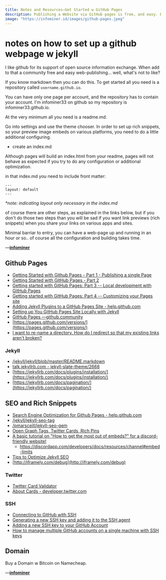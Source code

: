 ```yaml
---
title: Notes and Resources—Get Started w GitHub Pages
description: Publishing a Website via GitHub pages is free, and easy. Buy a domain name w Bitcoin (not required) and lets go.
image: "https://infominer.id/images/github-pages.jpeg"
---
```


# notes on how to set up a github webpage w jekyll

I like github for its support of open source information exchange. When add to that a community free and easy web-publishing... well, what's not to like?

If you know markdown then you can do this. To get started all you need is a repository called `username.github.io`. 

You can have only one page per account, and the repository has to contain your account. I'm infominer33 on github so my repository is infominer33.github.io.

At the very minimum all you need is a readme.md.


Go into settings and use the theme chooser. In order to set up rich snippets, so your preview image embeds on various platforms, you need to do a little additional configuring.

* create an index.md 

Although pages will build an index.html from your readme, pages will not behave as expected if you try to do any configuration or additional optimization.

in that index.md you need to include front matter:

`---`\
`layout: default`\
`---`

*\*note: indicating layout only necessary in the index.md*

of course there are other steps, as explained in the links below, but if you don't do those two steps than you will be sad if you want link previews (rich snippets) when you share your links on various apps and sites.

Minimal barriar to entry, you can have a web-page up and running in an hour or so.. of course all the configuration and building takes time. 

—[**infominer**](https://infominer.id)

## Github Pages

* [Getting Started with Github Pages - Part 1 - Publishing a single Page](https://github.community/t5/Support-Protips/Getting-started-with-GitHub-Pages-Part-1-Publishing-a-single/ba-p/237)
* [Getting Started with GitHub Pages - Part 2](https://github.community/t5/Support-Protips/Getting-started-with-GitHub-Pages-Part-2-Using-an-official/ba-p/2030)
* [Getting started with GitHub Pages: Part 3 -- Local development with GitHub Pages](https://github.community/t5/Support-Protips/Getting-started-with-GitHub-Pages-Part-3-Local-development-with/ba-p/2292)
* [Getting started with GitHub Pages: Part 4 -- Customizing your Pages site](https://github.community/t5/Support-Protips/Getting-started-with-GitHub-Pages-Part-4-Customizing-your-Pages/ba-p/4058)
* [Adding Jekyll Plugins to a GitHub Pages Site - help.github.com](https://help.github.com/en/articles/adding-jekyll-plugins-to-a-github-pages-site)
* [Setting up You GitHub Pages Site Locally with Jekyll](https://help.github.com/en/articles/setting-up-your-github-pages-site-locally-with-jekyll)
* [GitHub Pages —github.community](https://github.community/t5/GitHub-Pages/bd-p/pages)
* [https://pages.github.com/versions/](https://pages.github.com/versions/)
* [I want to re-name a directory. How do I redirect so that my existing links aren't broken?](https://github.community/t5/GitHub-Pages/I-want-to-re-name-a-directory-How-do-I-redirect-so-that-my/td-p/19579)

### Jekyll 

* [/jekyll/jekyll/blob/master/README.markdown](https://github.com/jekyll/jekyll/blob/master/README.markdown)
* [talk.jekyllrb.com - jekyll-slate-theme/2668](http://talk.jekyllrb.com/t/jekyll-slate-theme/2668)
* [https://jekyllrb.com/docs/plugins/installation/](https://jekyllrb.com/docs/plugins/installation/)
* [https://jekyllrb.com/docs/pagination/](https://jekyllrb.com/docs/pagination/)

## SEO and Rich Snippets

* [Search Engine Optimization for Github Pages - help.github.com](https://help.github.com/en/articles/search-engine-optimization-for-github-pages)
* [/jekyll/jekyll-seo-tag](https://github.com/jekyll/jekyll-seo-tag)
* [/pmarsceill/jekyll-seo-gem](https://github.com/pmarsceill/jekyll-seo-gem)
* [Open Graph Tags, Twitter Cards, Rich Pins](https://warfareplugins.com/open-graph-tags-twitter-cards-rich-pins/)
* [A basic tutorial on "How to get the most out of embeds?" for a discord-friendly website!](https://www.reddit.com/r/discordapp/comments/82p8i6/a_basic_tutorial_on_how_to_get_the_most_out_of/)
  * https://discordapp.com/developers/docs/resources/channel#embed-limits
* [Tips to Optimize Jekyll SEO](https://blog.webjeda.com/optimize-jekyll-seo/)
* [http://iframely.com/debug](http://iframely.com/debug)

### Twitter

* [Twitter Card Validator](https://cards-dev.twitter.com/validator)
* [About Cards - developer.twitter.com](https://developer.twitter.com/en/docs/tweets/optimize-with-cards/overview/abouts-cards)

### SSH

* [Connecting to GitHub with SSH](https://help.github.com/en/articles/connecting-to-github-with-ssh)
* [Generating a new SSH key and adding it to the SSH agent](https://help.github.com/en/articles/generating-a-new-ssh-key-and-adding-it-to-the-ssh-agent)
* [Adding a new SSH key to your GitHub Account](https://help.github.com/en/enterprise/2.15/user/articles/adding-a-new-ssh-key-to-your-github-account)
* [How to manage multiple GitHub accounts on a single machine with SSH keys](https://medium.freecodecamp.org/manage-multiple-github-accounts-the-ssh-way-2dadc30ccaca)

## Domain

Buy a Domain w Bitcoin on Namecheap.


—[**infominer**](https://infominer.id)
